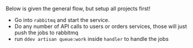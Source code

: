 Below is given the general flow, but setup all projects first!

- Go into `rabbitmq` and start the service.
- Do any number of API calls to users or orders services, those will just push the jobs to rabbitmq
- run `ddev artisan queue:work` inside `handler` to handle the jobs
